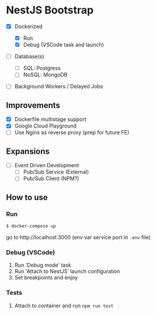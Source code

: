 # NestJS Bootstrap

- [x] Dockerized
  - [x] Run
  - [x] Debug (VSCode task and launch)
- [ ] Database(s)
  - [ ] SQL: Postgress
  - [ ] NoSQL: MongoDB
- [ ] Background Workers / Delayed Jobs


## Improvements

- [x] Dockerfile multistage support
- [x] Google Cloud Playground
- [ ] Use Nginx as reverse proxy (prep for future FE) 

## Expansions

- [ ] Event Driven Development
  - [ ] Pub/Sub Service (External)
  - [ ] Pub/Sub Client (NPM?)

## How to use

### Run

```bash
$ docker-compose up
```
go to http://localhost:3000 (env var service port in `.env` file)

### Debug (VSCode)

1. Run 'Debug mode' task
2. Run 'Attach to NestJS' launch configuration
3. Set breakpoints and enjoy

### Tests

1. Attach to container and run `npm run test`